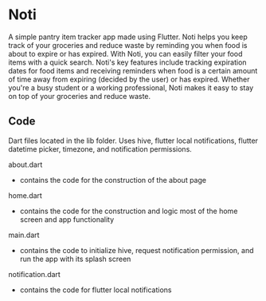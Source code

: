 # Noti

A simple pantry item tracker app made using Flutter. Noti helps you keep track of your groceries and reduce waste by reminding you when food is about to expire or has expired. With Noti, you can easily filter your food items with a quick search. Noti's key features include tracking expiration dates for food items and receiving reminders when food is a certain amount of time away from expiring (decided by the user) or has expired. Whether you're a busy student or a working professional, Noti makes it easy to stay on top of your groceries and reduce waste.

## Code
Dart files located in the lib folder. 
Uses hive, flutter local notifications, flutter datetime picker, timezone, and notification permissions.

about.dart
- contains the code for the construction of the about page

home.dart
- contains the code for the construction and logic most of the home screen and app functionality

main.dart
- contains the code to initialize hive, request notification permission, and run the app with its splash screen

notification.dart
- contains the code for flutter local notifications
